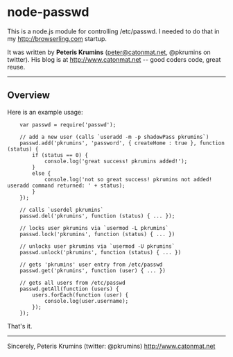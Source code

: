 # node-passwd

This is a node.js module for controlling /etc/passwd. I needed to do that
in my http://browserling.com startup.

It was written by **Peteris Krumins** (peter@catonmat.net, @pkrumins on twitter).
His blog is at http://www.catonmat.net -- good coders code, great reuse.

---

## Overview

Here is an example usage:

```
    var passwd = require('passwd');

    // add a new user (calls `useradd -m -p shadowPass pkrumins`)
    passwd.add('pkrumins', 'password', { createHome : true }, function (status) {
        if (status == 0) {
            console.log('great success! pkrumins added!');
        }
        else {
            console.log('not so great success! pkrumins not added! useradd command returned: ' + status);
        }
    });
```

```
    // calls `userdel pkrumins`
    passwd.del('pkrumins', function (status) { ... });
```

```
    // locks user pkrumins via `usermod -L pkrumins`
    passwd.lock('pkrumins', function (status) { ... })
```

```
    // unlocks user pkrumins via `usermod -U pkrumins`
    passwd.unlock('pkrumins', function (status) { ... })
```

```
    // gets 'pkrumins' user entry from /etc/passwd
    passwd.get('pkrumins', function (user) { ... })
```

```
    // gets all users from /etc/passwd
    passwd.getAll(function (users) {
        users.forEach(function (user) {
            console.log(user.username);
        });
    });
```

That's it.

---

Sincerely,
Peteris Krumins (twitter: @pkrumins)
http://www.catonmat.net
